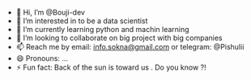 - 👋 Hi, I’m @Bouji-dev
- 👀 I’m interested in to be a data scientist
- 🌱 I’m currently learning python and machin learning
- 💞️ I’m looking to collaborate on big project with big companies
- 📫 Reach me by email: info.sokna@gmail.com or telegram: @Pishulii
- 😄 Pronouns: ...
- ⚡ Fun fact: Back of the sun is toward us . Do you know ?! 

<!---
Bouji-dev/Bouji-dev is a ✨ special ✨ repository because its `README.md` (this file) appears on your GitHub profile.
You can click the Preview link to take a look at your changes.
--->
